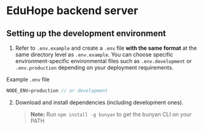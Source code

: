 # EduHope backend server

## Setting up the development environment

1. Refer to `.env.example` and create a `.env` file **with the same format** at the same directory level
as `.env.example`. You can choose specific environment-specific environmental files such as
`.env.development` or `.env.production` depending on your deployment requirements.

Example `.env` file

```js
NODE_ENV=production // or development
```

2. Download and install dependencies (including development ones).
   > **Note:** Run `npm install -g bunyan` to get the bunyan CLI on your PATH
